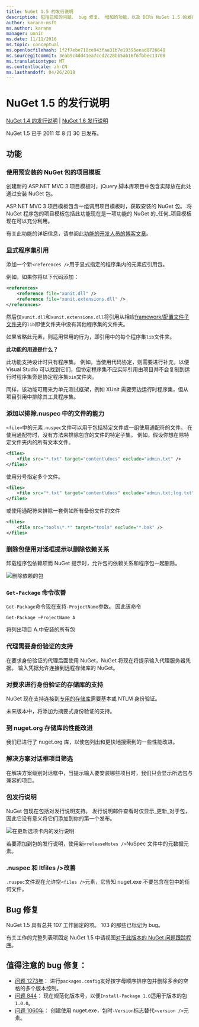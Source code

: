 ```yaml
---
title: NuGet 1.5 的发行说明
description: 包括已知的问题、 bug 修复、 增加的功能，以及 DCRs NuGet 1.5 的发行说明。
author: karann-msft
ms.author: karann
manager: unnir
ms.date: 11/11/2016
ms.topic: conceptual
ms.openlocfilehash: 1f2f7ebe718ce943faa31b7e19395eead8726648
ms.sourcegitcommit: 3eab9c4dd41ea7ccd2c28bb5ab16f6fbbec13708
ms.translationtype: MT
ms.contentlocale: zh-CN
ms.lasthandoff: 04/26/2018
---
```

# <a name="nuget-15-release-notes"></a>NuGet 1.5 的发行说明

[NuGet 1.4 的发行说明](../release-notes/nuget-1.4.md) | [NuGet 1.6 发行说明](../release-notes/nuget-1.6.md)

NuGet 1.5 已于 2011 年 8 月 30 日发布。

## <a name="features"></a>功能

### <a name="project-templates-with-preinstalled-nuget-packages"></a>使用预安装的 NuGet 包的项目模板
创建新的 ASP.NET MVC 3 项目模板时，jQuery 脚本库项目中包含实际放在此处通过安装 NuGet 包。

ASP.NET MVC 3 项目模板包含一组调用项目模板时，获取安装的 NuGet 包。 将 NuGet 程序包的项目模板包括此功能现在是一项功能的 NuGet 的_任何_项目模板现在可以充分利用。

有关此功能的详细信息，请参阅此[功能的开发人员的博客文章](http://blogs.msdn.com/b/marcinon/archive/2011/07/08/project-templates-and-preinstalled-nuget-packages.aspx)。

### <a name="explicit-assembly-references"></a>显式程序集引用

添加一个新`<references />`用于显式指定的程序集内的元素应引用包。

例如，如果你将以下代码添加：

```xml
<references>
    <reference file="xunit.dll" />
    <reference file="xunit.extensions.dll" />
</references>
```

然后仅`xunit.dll`和`xunit.extensions.dll`将引用从相应[framework/配置文件子文件夹](../reference/nuspec.md#explicit-assembly-references)的`lib`即使文件夹中没有其他程序集的文件夹。

如果省略此元素，则适用常用的行为，即引用中的每个程序集`lib`文件夹。

__此功能的用途是什么？__

此功能支持设计时只有程序集。 例如，当使用代码协定，则需要进行补充，以便 Visual Studio 可以找到它们，但协定程序集不应实际引用由项目并不会复制到运行时程序集旁是协定程序集`bin`文件夹。

同样，该功能可用来为单元测试框架，例如 XUnit 需要旁边运行时程序集，但从项目引用中排除其工具程序集。

### <a name="added-ability-to-exclude-files-in-the-nuspec"></a>添加以排除.nuspec 中的文件的能力
`<file>`中的元素`.nuspec`文件可以用于包括特定文件或一组使用通配符的文件。 在使用通配符时，没有方法来排除包含的文件的特定子集。 例如，假设你想在除特定文件夹内的所有文本文件。

```xml
<files>
    <file src="*.txt" target="content\docs" exclude="admin.txt" />
</files>
```

使用分号指定多个文件。

```xml
<files>
    <file src="*.txt" target="content\docs" exclude="admin.txt;log.txt" />
</files>
```

或使用通配符来排除一套例如所有备份文件的文件

```xml
<files>
    <file src="tools\*.*" target="tools" exclude="*.bak" />
</files>
```

### <a name="removing-packages-using-the-dialog-prompts-to-remove-dependencies"></a>删除包使用对话框提示以删除依赖关系
卸载程序包依赖项而 NuGet 提示时，允许包的依赖关系和程序包一起删除。

![删除依赖的包](./media/remove-dependent-packages.png)


### <a name="get-package-command-improvement"></a>`Get-Package` 命令改善
`Get-Package`命令现在支持`-ProjectName`参数。 因此该命令

    Get-Package –ProjectName A

将列出项目 A.中安装的所有包

### <a name="support-for-proxies-that-require-authentication"></a>代理需要身份验证的支持
在要求身份验证的代理后面使用 NuGet，NuGet 将现在将提示输入代理服务器凭据。 输入凭据允许连接到远程存储库的 NuGet。

### <a name="support-for-repositories-that-require-authentication"></a>对要求进行身份验证的存储库的支持
NuGet 现在支持连接到[专用的存储库](../hosting-packages/local-feeds.md)需要基本或 NTLM 身份验证。

未来版本中，将添加为摘要式身份验证的支持。

### <a name="performance-improvements-to-the-nugetorg-repository"></a>到 nuget.org 存储库的性能改进
我们已进行了 nuget.org 库，以使包列出和更快地搜索到的一些性能改进。

### <a name="solution-dialog-project-filtering"></a>解决方案对话框项目筛选
在解决方案级别对话框中，当提示输入要安装哪些项目时，我们只会显示所选包与兼容的项目。

### <a name="package-release-notes"></a>包发行说明
NuGet 包现在包括对发行说明支持。 发行说明邮件查看时仅显示_更新_对于包，因此它没有意义将它们添加到你的第一个发布。

![在更新选项卡内的发行说明](./media/manage-nuget-packages-release-notes.png)

若要添加到包的发行说明，使用新`<releaseNotes />`NuSpec 文件中的元数据元素。

### <a name="nuspec-ltfiles-gt-improvement"></a>.nuspec 和 ltfiles /&gt;改善
`.nuspec`文件现在允许空`<files />`元素，它告知 nuget.exe 不要包含在包中的任何文件。

## <a name="bug-fixes"></a>Bug 修复
NuGet 1.5 具有总共 107 工作固定的项。 103 的那些已标记为 bug。

有关工作的完整列表项固定 NuGet 1.5 中请视图[对于此版本的 NuGet 问题跟踪程序](http://nuget.codeplex.com/workitem/list/advanced?keyword=&status=All&type=All&priority=All&release=NuGet%201.5&assignedTo=All&component=All&sortField=Summary&sortDirection=Descending&page=0)。

## <a name="bug-fixes-worth-noting"></a>值得注意的 bug 修复：

* [问题 1273年](http://nuget.codeplex.com/workitem/1273)： 进行`packages.config`友好按字母顺序排序包并删除多余的空格的多个版本控制。
* [问题 844](http://nuget.codeplex.com/workitem/844)： 现在规范化版本号，以便`Install-Package 1.0`适用于版本的包`1.0.0`。
* [问题 1060年](http://nuget.codeplex.com/workitem/1060)： 创建使用 nuget.exe，包时`-Version`标志替代`<version />`元素。
